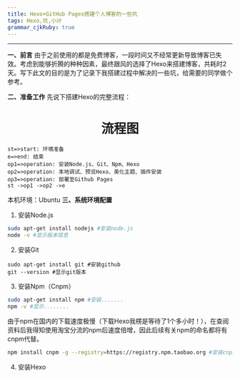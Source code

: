 ```yaml
---
title: Hexo+GitHub Pages搭建个人博客的一些坑
tags: Hexo,坑,小计
grammar_cjkRuby: true
---
```

----------
**一、前言**
由于之前使用的都是免费博客，一段时间又不经常更新导致博客已失效。考虑到能够折腾的种种因素，最终跟风的选择了Hexo来搭建博客，共耗时2天。写下此文的目的是为了记录下我搭建过程中解决的一些坑，给需要的同学做个参考。



**二、准备工作**
先说下搭建Hexo的完整流程：
# <center> 流程图
``` flow!
st=>start: 环境准备
e=>end: 结束
op1=>operation: 安装Node.js、Git、Npm、Hexo
op2=>operation: 本地调试、预览Hexo、美化主题、插件安装
op3=>operation: 部署至Github Pages
st ->op1 ->op2 ->e
```
本机环境：Ubuntu 
**三、系统环境配置**

 1. 安装Node.js

``` zsh
sudo apt-get install nodejs #安装node.js
node -v #显示版本信息
```

 2. 安装Git

``` zsh?linenums
sudo apt-get install git #安装github
git --version #显示git版本
```


 3. 安装Npm（Cnpm）

``` zsh
sudo apt-get install npm #安装.......
npm -v #显示........
```
由于npm在国内的下载速度极慢（下载Hexo我楞是等待了1个多小时！），在查阅资料后我得知使用淘宝分流的npm后速度倍增，因此后续有关npm的命名都将有cnpm代替。

``` zsh
npm install cnpm -g --registry=https://registry.npm.taobao.org #安装cnpm
```

 4. 安装Hexo
 
 
 